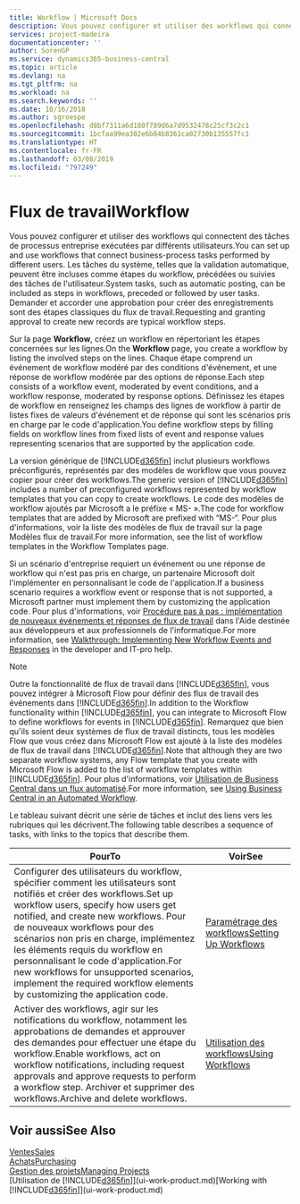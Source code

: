 ```yaml
---
title: Workflow | Microsoft Docs
description: Vous pouvez configurer et utiliser des workflows qui connectent des tâches de processus entreprise exécutées par différents utilisateurs. Les tâches du système, telles que la validation automatique, peuvent être incluses comme étapes du workflow, précédées ou suivies des tâches de l'utilisateur. Demander et accorder une approbation pour créer des enregistrements sont des étapes classiques du workflow.
services: project-madeira
documentationcenter: ''
author: SorenGP
ms.service: dynamics365-business-central
ms.topic: article
ms.devlang: na
ms.tgt_pltfrm: na
ms.workload: na
ms.search.keywords: ''
ms.date: 10/16/2018
ms.author: sgroespe
ms.openlocfilehash: d8bf7311a6d180f789d6a7d9532478c25cf3c2c1
ms.sourcegitcommit: 1bcfaa99ea302e6b84b8361ca02730b135557fc1
ms.translationtype: HT
ms.contentlocale: fr-FR
ms.lasthandoff: 03/08/2019
ms.locfileid: "797249"
---
```

# <a name="workflow"></a><span data-ttu-id="3afd8-105">Flux de travail</span><span class="sxs-lookup"><span data-stu-id="3afd8-105">Workflow</span></span>
<span data-ttu-id="3afd8-106">Vous pouvez configurer et utiliser des workflows qui connectent des tâches de processus entreprise exécutées par différents utilisateurs.</span><span class="sxs-lookup"><span data-stu-id="3afd8-106">You can set up and use workflows that connect business-process tasks performed by different users.</span></span> <span data-ttu-id="3afd8-107">Les tâches du système, telles que la validation automatique, peuvent être incluses comme étapes du workflow, précédées ou suivies des tâches de l'utilisateur.</span><span class="sxs-lookup"><span data-stu-id="3afd8-107">System tasks, such as automatic posting, can be included as steps in workflows, preceded or followed by user tasks.</span></span> <span data-ttu-id="3afd8-108">Demander et accorder une approbation pour créer des enregistrements sont des étapes classiques du flux de travail.</span><span class="sxs-lookup"><span data-stu-id="3afd8-108">Requesting and granting approval to create new records are typical workflow steps.</span></span>  

 <span data-ttu-id="3afd8-109">Sur la page **Workflow**, créez un workflow en répertoriant les étapes concernées sur les lignes.</span><span class="sxs-lookup"><span data-stu-id="3afd8-109">On the **Workflow** page, you create a workflow by listing the involved steps on the lines.</span></span> <span data-ttu-id="3afd8-110">Chaque étape comprend un événement de workflow modéré par des conditions d'événement, et une réponse de workflow modérée par des options de réponse.</span><span class="sxs-lookup"><span data-stu-id="3afd8-110">Each step consists of a workflow event, moderated by event conditions, and a workflow response, moderated by response options.</span></span> <span data-ttu-id="3afd8-111">Définissez les étapes de workflow en renseignez les champs des lignes de workflow à partir de listes fixes de valeurs d'événement et de réponse qui sont les scénarios pris en charge par le code d'application.</span><span class="sxs-lookup"><span data-stu-id="3afd8-111">You define workflow steps by filling fields on workflow lines from fixed lists of event and response values representing scenarios that are supported by the application code.</span></span>  

 <span data-ttu-id="3afd8-112">La version générique de [!INCLUDE[d365fin](includes/d365fin_md.md)] inclut plusieurs workflows préconfigurés, représentés par des modèles de workflow que vous pouvez copier pour créer des workflows.</span><span class="sxs-lookup"><span data-stu-id="3afd8-112">The generic version of [!INCLUDE[d365fin](includes/d365fin_md.md)] includes a number of preconfigured workflows represented by workflow templates that you can copy to create workflows.</span></span> <span data-ttu-id="3afd8-113">Le code des modèles de workflow ajoutés par Microsoft a le préfixe « MS- ».</span><span class="sxs-lookup"><span data-stu-id="3afd8-113">The code for workflow templates that are added by Microsoft are prefixed with “MS-“.</span></span> <span data-ttu-id="3afd8-114">Pour plus d'informations, voir la liste des modèles de flux de travail sur la page Modèles flux de travail.</span><span class="sxs-lookup"><span data-stu-id="3afd8-114">For more information, see the list of workflow templates in the Workflow Templates page.</span></span>  

 <span data-ttu-id="3afd8-115">Si un scénario d'entreprise requiert un événement ou une réponse de workflow qui n'est pas pris en charge, un partenaire Microsoft doit l'implémenter en personnalisant le code de l'application.</span><span class="sxs-lookup"><span data-stu-id="3afd8-115">If a business scenario requires a workflow event or response that is not supported, a Microsoft partner must implement them by customizing the application code.</span></span> <span data-ttu-id="3afd8-116">Pour plus d'informations, voir [Procédure pas à pas : implémentation de nouveaux événements et réponses de flux de travail](/dynamics-nav/Walkthrough--Implementing-New-Workflow-Events-and-Responses) dans l'Aide destinée aux développeurs et aux professionnels de l'informatique.</span><span class="sxs-lookup"><span data-stu-id="3afd8-116">For more information, see [Walkthrough: Implementing New Workflow Events and Responses](/dynamics-nav/Walkthrough--Implementing-New-Workflow-Events-and-Responses) in the developer and IT-pro help.</span></span>

 > [!NOTE]
 > <span data-ttu-id="3afd8-117">Outre la fonctionnalité de flux de travail dans [!INCLUDE[d365fin](includes/d365fin_md.md)], vous pouvez intégrer à Microsoft Flow pour définir des flux de travail des événements dans [!INCLUDE[d365fin](includes/d365fin_md.md)].</span><span class="sxs-lookup"><span data-stu-id="3afd8-117">In addition to the Workflow functionality within [!INCLUDE[d365fin](includes/d365fin_md.md)], you can integrate to Microsoft Flow to define workflows for events in [!INCLUDE[d365fin](includes/d365fin_md.md)].</span></span> <span data-ttu-id="3afd8-118">Remarquez que bien qu'ils soient deux systèmes de flux de travail distincts, tous les modèles Flow que vous créez dans Microsoft Flow est ajouté à la liste des modèles de flux de travail dans [!INCLUDE[d365fin](includes/d365fin_md.md)].</span><span class="sxs-lookup"><span data-stu-id="3afd8-118">Note that although they are two separate workflow systems, any Flow template that you create with Microsoft Flow is added to the list of workflow templates within [!INCLUDE[d365fin](includes/d365fin_md.md)].</span></span> <span data-ttu-id="3afd8-119">Pour plus d'informations, voir [Utilisation de Business Central dans un flux automatisé](across-how-use-financials-data-source-flow.md).</span><span class="sxs-lookup"><span data-stu-id="3afd8-119">For more information, see [Using Business Central in an Automated Workflow](across-how-use-financials-data-source-flow.md).</span></span>  

 <span data-ttu-id="3afd8-120">Le tableau suivant décrit une série de tâches et inclut des liens vers les rubriques qui les décrivent.</span><span class="sxs-lookup"><span data-stu-id="3afd8-120">The following table describes a sequence of tasks, with links to the topics that describe them.</span></span>  

|<span data-ttu-id="3afd8-121">**Pour**</span><span class="sxs-lookup"><span data-stu-id="3afd8-121">**To**</span></span>|<span data-ttu-id="3afd8-122">**Voir**</span><span class="sxs-lookup"><span data-stu-id="3afd8-122">**See**</span></span>|  
|------------|-------------|  
|<span data-ttu-id="3afd8-123">Configurer des utilisateurs du workflow, spécifier comment les utilisateurs sont notifiés et créer des workflows.</span><span class="sxs-lookup"><span data-stu-id="3afd8-123">Set up workflow users, specify how users get notified, and create new workflows.</span></span> <span data-ttu-id="3afd8-124">Pour de nouveaux workflows pour des scénarios non pris en charge, implémentez les éléments requis du workflow en personnalisant le code d'application.</span><span class="sxs-lookup"><span data-stu-id="3afd8-124">For new workflows for unsupported scenarios, implement the required workflow elements by customizing the application code.</span></span>|[<span data-ttu-id="3afd8-125">Paramétrage des workflows</span><span class="sxs-lookup"><span data-stu-id="3afd8-125">Setting Up Workflows</span></span>](across-set-up-workflows.md)|  
|<span data-ttu-id="3afd8-126">Activer des workflows, agir sur les notifications du workflow, notamment les approbations de demandes et approuver des demandes pour effectuer une étape du workflow.</span><span class="sxs-lookup"><span data-stu-id="3afd8-126">Enable workflows, act on workflow notifications, including request approvals and approve requests to perform a workflow step.</span></span> <span data-ttu-id="3afd8-127">Archiver et supprimer des workflows.</span><span class="sxs-lookup"><span data-stu-id="3afd8-127">Archive and delete workflows.</span></span>|[<span data-ttu-id="3afd8-128">Utilisation des workflows</span><span class="sxs-lookup"><span data-stu-id="3afd8-128">Using Workflows</span></span>](across-use-workflows.md)|  

## <a name="see-also"></a><span data-ttu-id="3afd8-129">Voir aussi</span><span class="sxs-lookup"><span data-stu-id="3afd8-129">See Also</span></span>  
[<span data-ttu-id="3afd8-130">Ventes</span><span class="sxs-lookup"><span data-stu-id="3afd8-130">Sales</span></span>](sales-manage-sales.md)  
[<span data-ttu-id="3afd8-131">Achats</span><span class="sxs-lookup"><span data-stu-id="3afd8-131">Purchasing</span></span>](purchasing-manage-purchasing.md)  
[<span data-ttu-id="3afd8-132">Gestion des projets</span><span class="sxs-lookup"><span data-stu-id="3afd8-132">Managing Projects</span></span>](projects-manage-projects.md)  
<span data-ttu-id="3afd8-133">[Utilisation de [!INCLUDE[d365fin](includes/d365fin_md.md)]](ui-work-product.md)</span><span class="sxs-lookup"><span data-stu-id="3afd8-133">[Working with [!INCLUDE[d365fin](includes/d365fin_md.md)]](ui-work-product.md)</span></span>
